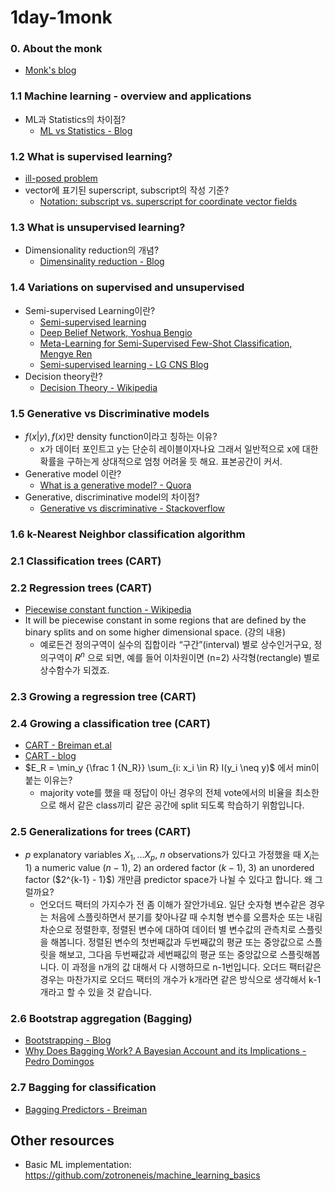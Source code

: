# 1day-1monk
### 0. About the monk
- [Monk's blog](http://jwmi.github.io/background.html)
### 1.1 Machine learning - overview and applications
- ML과 Statistics의 차이점?
	- [ML vs Statistics - Blog](https://svds.com/machine-learning-vs-statistics/)
### 1.2 What is supervised learning?
- [ill-posed problem](https://en.m.wikipedia.org/wiki/Well-posed_problem)
- vector에 표기된 superscript, subscript의 작성 기준?
	- [Notation: subscript vs. superscript for coordinate vector fields](https://math.stackexchange.com/questions/552347/notation-subscript-vs-superscript-for-coordinate-vector-fields)
### 1.3 What is unsupervised learning?
- Dimensionality reduction의 개념? 
	- [Dimensinality reduction - Blog](http://sanghyukchun.github.io/72/)
### 1.4 Variations on supervised and unsupervised
- Semi-supervised Learning이란?
	- [Semi-supervised learning](https://mitpress.mit.edu/sites/default/files/titles/content/9780262033589_sch_0001.pdf)
	- [Deep Belief Network, Yoshua Bengio](http://www.iro.umontreal.ca/~lisa/pointeurs/dbn_supervised_tr1282.pdf)
	- [Meta-Learning for Semi-Supervised Few-Shot Classification, Mengye Ren](https://arxiv.org/abs/1803.00676)
	- [Semi-supervised learning - LG CNS Blog](http://blog.lgcns.com/1666)
- Decision theory란? 
	- [Decision Theory - Wikipedia](https://ko.m.wikipedia.org/wiki/결정이론)
### 1.5 Generative vs Discriminative models
- $f(x|y), f(x)$만 density function이라고 칭하는 이유?
	- x가 데이터 포인트고 y는 단순히 레이블이자나요 그래서 일반적으로 x에 대한 확률을 구하는게 상대적으로 엄청 어려울 듯 해요. 표본공간이 커서.
- Generative model 이란?
	- [What is a generative model? - Quora](https://www.quora.com/What-is-a-generative-model)
- Generative, discriminative model의 차이점? 
	- [Generative vs discriminative - Stackoverflow](https://stackoverflow.com/questions/879432/what-is-the-difference-between-a-generative-and-discriminative-algorithm)
### 1.6 k-Nearest Neighbor classification algorithm
### 2.1 Classification trees (CART)
### 2.2 Regression trees (CART)
- [Piecewise constant function - Wikipedia](https://en.m.wikipedia.org/wiki/Step_function)
- It will be piecewise constant in some regions that are defined by the binary splits and on some higher dimensional space. (강의 내용) 
	- 예로든건 정의구역이 실수의 집합이라 “구간”(interval) 별로 상수인거구요, 정의구역이 $R^n$ 으로 되면, 예를 들어 이차원이면 (n=2) 사각형(rectangle) 별로 상수함수가 되겠죠.
### 2.3 Growing a regression tree (CART)
### 2.4 Growing a classification tree (CART)
- [CART - Breiman et.al](https://rafalab.github.io/pages/649/section-11.pdf)
- [CART - blog](https://machinelearningmastery.com/classification-and-regression-trees-for-machine-learning/)
- $E_R = \min_y {\frac 1 {N_R}} \sum_{i: x_i \in R} I(y_i \neq y)$ 에서 min이 붙는 이유는?
	- majority vote를 했을 때 정답이 아닌 경우의 전체 vote에서의 비율을 최소한으로 해서 같은 class끼리 같은 공간에 split 되도록 학습하기 위함입니다. 
### 2.5 Generalizations for trees (CART)
- $p$ explanatory variables $X_1, ... X_p$, $n$ observations가 있다고 가정했을 때 $X_i$는 1) a  numeric value ($n - 1$), 2) an ordered factor ($k - 1$), 3) an unordered factor ($2^{k-1} - 1}$) 개만큼 predictor space가 나뉠 수 있다고 합니다. 왜 그럴까요?
	- 언오더드 팩터의 가지수가 전 좀 이해가 잘안가네요. 일단 숫자형 변수같은 경우는 처음에 스플릿하면서 분기를 찾아나갈 때 수치형 변수를 오름차순 또는 내림차순으로 정렬한후, 정렬된 변수에 대하여 데이터 별 변수값의 관측치로 스플릿을 해봅니다. 정렬된 변수의 첫번째값과 두번째값의 평균 또는 중앙값으로 스플릿을 해보고, 그다음 두번째값과 세번째깂의 평균 또는 중앙값으로 스플릿해봅니다. 이 과정을 n개의 값 대해서 다 시행하므로 n-1번입니다. 오더드 팩터같은 경우는 마찬가지로 오더드 팩터의 개수가 k개라면 같은 방식으로 생각해서 k-1개라고 할 수 있을 것 같습니다.
### 2.6 Bootstrap aggregation (Bagging)
- [Bootstrapping - Blog](https://learningcarrot.wordpress.com/2015/11/12/%EB%B6%80%ED%8A%B8%EC%8A%A4%ED%8A%B8%EB%9E%A9%EC%97%90-%EB%8C%80%ED%95%98%EC%97%AC-bootstrapping/)
- [Why Does Bagging Work? A Bayesian Account and its Implications - Pedro Domingos](https://homes.cs.washington.edu/~pedrod/papers/kdd97.pdf)
### 2.7 Bagging for classification
- [Bagging Predictors - Breiman](https://www.stat.berkeley.edu/~breiman/bagging.pdf)

## Other resources
- Basic ML implementation: https://github.com/zotroneneis/machine_learning_basics
